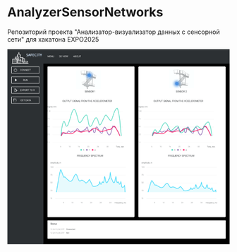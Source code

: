 # AnalyzerSensorNetworks
Репозиторий проекта "Анализатор-визуализатор данных с сенсорной сети" для хакатона EXPO2025

![logo](https://github.com/sergbelom/AnalyzerSensorNetworks/blob/DesktopVersion/SafeCity/SafeCity/Resources/UI.png)
